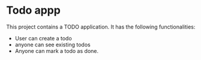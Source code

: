 # Todo appp

This project contains a TODO application.
It has the following functionalities:

- User can create a todo
- anyone can see existing todos
- Anyone can mark a todo as done.